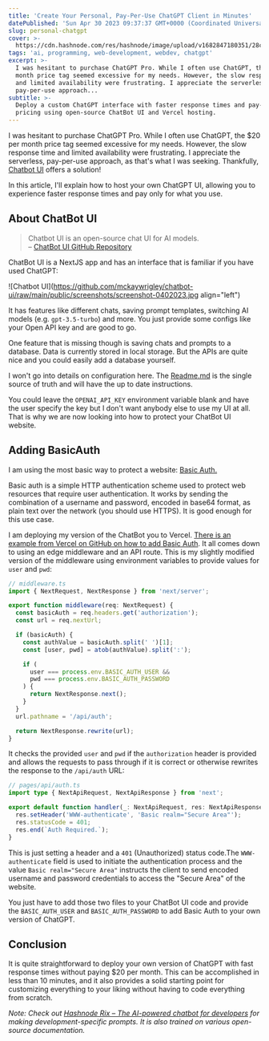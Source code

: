 ```yaml
---
title: 'Create Your Personal, Pay-Per-Use ChatGPT Client in Minutes'
datePublished: 'Sun Apr 30 2023 09:37:37 GMT+0000 (Coordinated Universal Time)'
slug: personal-chatgpt
cover: >-
  https://cdn.hashnode.com/res/hashnode/image/upload/v1682847180351/28c62519-991c-4ad9-9338-b0433a524e07.png
tags: 'ai, programming, web-development, webdev, chatgpt'
excerpt: >-
  I was hesitant to purchase ChatGPT Pro. While I often use ChatGPT, the $20 per
  month price tag seemed excessive for my needs. However, the slow response time
  and limited availability were frustrating. I appreciate the serverless,
  pay-per-use approach...
subtitle: >-
  Deploy a custom ChatGPT interface with faster response times and pay-as-you-go
  pricing using open-source ChatBot UI and Vercel hosting.
---
```


I was hesitant to purchase ChatGPT Pro. While I often use ChatGPT, the $20 per month price tag seemed excessive for my needs. However, the slow response time and limited availability were frustrating. I appreciate the serverless, pay-per-use approach, as that's what I was seeking. Thankfully, [Chatbot UI](https://github.com/mckaywrigley/chatbot-ui) offers a solution!

In this article, I'll explain how to host your own ChatGPT UI, allowing you to experience faster response times and pay only for what you use.

## About ChatBot UI

> Chatbot UI is an open-source chat UI for AI models.  
> – [ChatBot UI GitHub Repository](https://github.com/mckaywrigley/chatbot-ui)

ChatBot UI is a NextJS app and has an interface that is familiar if you have used ChatGPT:

![Chatbot UI](https://github.com/mckaywrigley/chatbot-ui/raw/main/public/screenshots/screenshot-0402023.jpg align="left")

It has features like different chats, saving prompt templates, switching AI models (e.g. `gpt-3.5-turbo`) and more. You just provide some configs like your Open API key and are good to go.

One feature that is missing though is saving chats and prompts to a database. Data is currently stored in local storage. But the APIs are quite nice and you could easily add a database yourself.

I won't go into details on configuration here. The [Readme.md](https://github.com/mckaywrigley/chatbot-ui/blob/main/README.md) is the single source of truth and will have the up to date instructions.

You could leave the `OPENAI_API_KEY` environment variable blank and have the user specify the key but I don't want anybody else to use my UI at all. That is why we are now looking into how to protect your ChatBot UI website.

## Adding BasicAuth

I am using the most basic way to protect a website: [Basic Auth.](https://developer.mozilla.org/en-US/docs/Web/HTTP/Authentication)

Basic auth is a simple HTTP authentication scheme used to protect web resources that require user authentication. It works by sending the combination of a username and password, encoded in base64 format, as plain text over the network (you should use HTTPS). It is good enough for this use case.

I am deploying my version of the ChatBot you to Vercel. [There is an example from Vercel on GitHub on how to add Basic Auth](https://github.com/vercel/examples/tree/main/edge-middleware/basic-auth-password). It all comes down to using an edge middleware and an API route. This is my slightly modified version of the middleware using environment variables to provide values for `user` and `pwd`:

```typescript
// middleware.ts
import { NextRequest, NextResponse } from 'next/server';

export function middleware(req: NextRequest) {
  const basicAuth = req.headers.get('authorization');
  const url = req.nextUrl;

  if (basicAuth) {
    const authValue = basicAuth.split(' ')[1];
    const [user, pwd] = atob(authValue).split(':');

    if (
      user === process.env.BASIC_AUTH_USER &&
      pwd === process.env.BASIC_AUTH_PASSWORD
    ) {
      return NextResponse.next();
    }
  }
  url.pathname = '/api/auth';

  return NextResponse.rewrite(url);
}
```

It checks the provided `user` and `pwd` if the `authorization` header is provided and allows the requests to pass through if it is correct or otherwise rewrites the response to the `/api/auth` URL:

```typescript
// pages/api/auth.ts
import type { NextApiRequest, NextApiResponse } from 'next';

export default function handler(_: NextApiRequest, res: NextApiResponse) {
  res.setHeader('WWW-authenticate', 'Basic realm="Secure Area"');
  res.statusCode = 401;
  res.end(`Auth Required.`);
}
```

This is just setting a header and a `401` (Unauthorized) status code.The `WWW-authenticate` field is used to initiate the authentication process and the value `Basic realm="Secure Area"` instructs the client to send encoded username and password credentials to access the "Secure Area" of the website.

You just have to add those two files to your ChatBot UI code and provide the `BASIC_AUTH_USER` and `BASIC_AUTH_PASSWORD` to add Basic Auth to your own version of ChatGPT.

## Conclusion

It is quite straightforward to deploy your own version of ChatGPT with fast response times without paying $20 per month. This can be accomplished in less than 10 minutes, and it also provides a solid starting point for customizing everything to your liking without having to code everything from scratch.

*Note: Check out* [*Hashnode Rix – The AI-powered chatbot for developers*](https://hashnode.com/rix/general) *for making development-specific prompts. It is also trained on various open-source documentation.*
